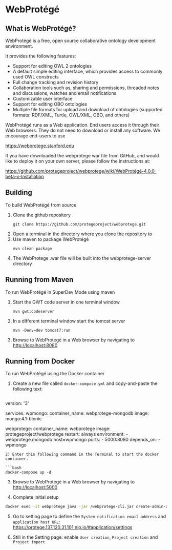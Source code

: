 WebProtégé
==========

What is WebProtégé?
-------------------

WebProtégé is a free, open source collaborative ontology development environment.

It provides the following features:
- Support for editing OWL 2 ontologies
- A default simple editing interface, which provides access to commonly used OWL constructs
- Full change tracking and revision history
- Collaboration tools such as, sharing and permissions, threaded notes and discussions, watches and email notifications
- Customizable user interface
- Support for editing OBO ontologies
- Multiple file formats for upload and download of ontologies (supported formats: RDF/XML, Turtle, OWL/XML, OBO, and others)

WebProtégé runs as a Web application. End users access it through their Web browsers.
They do not need to download or install any software. We encourage end-users to use

https://webprotege.stanford.edu

If you have downloaded the webprotege war file from GitHub, and would like to deploy it on your own server,
please follow the instructions at:

https://github.com/protegeproject/webprotege/wiki/WebProtégé-4.0.0-beta-x-Installation

Building
--------

To build WebProtégé from source

1) Clone the github repository
   ```
   git clone https://github.com/protegeproject/webprotege.git
   ```
2) Open a terminal in the directory where you clone the repository to
3) Use maven to package WebProtégé
   ```
   mvn clean package
   ```
5) The WebProtege .war file will be built into the webprotege-server directory

Running from Maven
------------------

To run WebProtégé in SuperDev Mode using maven

1) Start the GWT code server in one terminal window
    ```
    mvn gwt:codeserver
    ```
2) In a different terminal window start the tomcat server
    ```
    mvn -Denv=dev tomcat7:run
    ```
3) Browse to WebProtégé in a Web browser by navigating to [http://localhost:8080](http://localhost:8080)

Running from Docker
-------------------

To run WebProtégé using the Docker container

1) Create a new file called `docker-compose.yml` and copy-and-paste the following text:

   ```yml
version: '3'

services:
  wpmongo:
    container_name: webprotege-mongodb
    image: mongo:4.1-bionic
    
  webprotege:
    container_name: webprotege
    image: protegeproject/webprotege
    restart: always
    environment:
      - webprotege.mongodb.host=wpmongo
    ports:
      - 5000:8080
    depends_on:
      - wpmongo
   ```
2) Enter this following command in the Terminal to start the docker container.

   ```bash
docker-compose up -d
   ```
3) Browse to WebProtégé in a Web browser by navigating to [http://localhost:5000](http://localhost:5000)

4) Complete initial setup

```bash
docker exec -it webprotege java -jar /webprotege-cli.jar create-admin-account
```

5) Go to setting page to define the `System notification email address` and `application host URL`: https://protege.137.120.31.101.nip.io/#application/settings

6) Still in the Setting page: enable `User creation`, `Project creation` and `Project import`